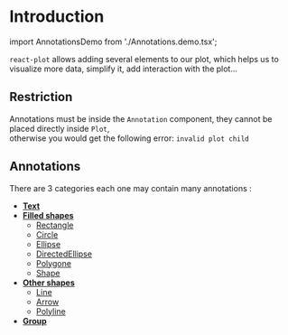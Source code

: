 # Introduction

import AnnotationsDemo from './Annotations.demo.tsx';

`react-plot` allows adding several elements to our plot, which helps us to visualize more data, simplify it, add interaction with the plot...

<AnnotationsDemo />

## Restriction

Annotations must be inside the `Annotation` component, they cannot be placed directly inside `Plot`,<br/> otherwise you would get the following error:
`invalid plot child`

## Annotations

There are 3 categories each one may contain many annotations :

- **[Text](./100_text.md)**
- **[Filled shapes](./200_filledShapes.md)**
  - [Rectangle](./200_filledShapes.md#rectangle)
  - [Circle](./200_filledShapes.md#circle)
  - [Ellipse](./200_filledShapes.md#ellipse)
  - [DirectedEllipse](./200_filledShapes.md#directedellipse)
  - [Polygone](./200_filledShapes.md#polygone)
  - [Shape](./200_filledShapes.md#shape)
- **[Other shapes](./300_otherShapes.md)**
  - [Line](./300_otherShapes.md#line)
  - [Arrow](./300_otherShapes.md#arrow)
  - [Polyline](./300_otherShapes.md#line)
- **[Group](./400_group.md)**
